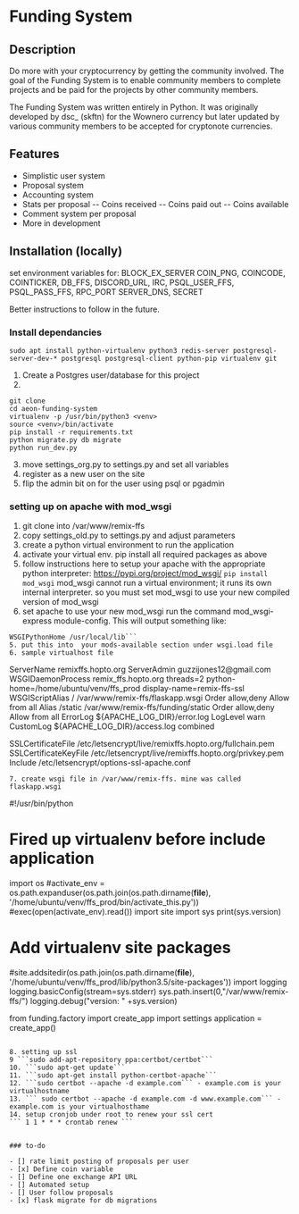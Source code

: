 # Funding System 

## Description

Do more with your cryptocurrency by getting the community involved. The goal of the Funding System is to enable community members to complete projects and be paid for the projects by other community members. 

The Funding System was written entirely in Python. It was originally developed by dsc_ (skftn) for the Wownero currency but later updated by various community members to be accepted for cryptonote currencies. 

## Features
- Simplistic user system
- Proposal system
- Accounting system
- Stats per proposal
-- Coins received
-- Coins paid out
-- Coins available
- Comment system per proposal
- More in development

## Installation (locally)

set environment variables for: 
BLOCK_EX_SERVER
COIN_PNG,
COINCODE, 
COINTICKER, 
DB_FFS,
DISCORD_URL,
IRC,
PSQL_USER_FFS,
PSQL_PASS_FFS, 
RPC_PORT
SERVER_DNS,
SECRET

Better instructions to follow in the future.

### Install dependancies

```sudo apt install python-virtualenv python3 redis-server postgresql-server-dev-* postgresql postgresql-client python-pip virtualenv git```

1. Create a Postgres user/database for this project
2.
```
git clone 
cd aeon-funding-system
virtualenv -p /usr/bin/python3 <venv>
source <venv>/bin/activate
pip install -r requirements.txt
python migrate.py db migrate
python run_dev.py
```
3. move settings_org.py to settings.py and set all variables
3. register as a new user on the site
4. flip the admin bit on for the user using psql or pgadmin


### setting up on apache with mod_wsgi
1. git clone into /var/www/remix-ffs
2. copy settings_old.py to settings.py and adjust parameters
3. create a python virtual environment to run the application
4. activate your virtual env. pip install all required packages as above
5. follow instructions here to setup your apache with the appropriate python interpreter: https://pypi.org/project/mod_wsgi/
```pip install mod_wsgi```
mod_wsgi cannot run a virtual environment; it runs its own internal interpreter.  so you must set mod_wsgi to use your new compiled version of mod_wsgi
4. set apache to use your new mod_wsgi
run the command mod_wsgi-express module-config. This will output something like:

```LoadModule wsgi_module /usr/local/lib/python2.7/site-packages/mod_wsgi/server/mod_wsgi-py27.so
WSGIPythonHome /usr/local/lib```
5. put this into  your mods-available section under wsgi.load file
6. sample virtualhost file
```
<IfModule mod_ssl.c>
<VirtualHost *:443>
        ServerName remixffs.hopto.org
        ServerAdmin guzzijones12@gmail.com
        WSGIDaemonProcess remix_ffs.hopto.org threads=2 python-home=/home/ubuntu/venv/ffs_prod display-name=remix-ffs-ssl
        WSGIScriptAlias / /var/www/remix-ffs/flaskapp.wsgi
        <Directory /var/www/remix-ffs/>
            Order allow,deny
            Allow from all
        </Directory>
        Alias /static /var/www/remix-ffs/funding/static
        <Directory /var/www/remix-ffs/funding/static/>
            Order allow,deny
            Allow from all
        </Directory>
        ErrorLog ${APACHE_LOG_DIR}/error.log
        LogLevel warn
        CustomLog ${APACHE_LOG_DIR}/access.log combined

SSLCertificateFile /etc/letsencrypt/live/remixffs.hopto.org/fullchain.pem
SSLCertificateKeyFile /etc/letsencrypt/live/remixffs.hopto.org/privkey.pem
Include /etc/letsencrypt/options-ssl-apache.conf
</VirtualHost>
</IfModule>

```
7. create wsgi file in /var/www/remix-ffs. mine was called flaskapp.wsgi
```
#!/usr/bin/python
# Fired up virtualenv before include application
import os
#activate_env = os.path.expanduser(os.path.join(os.path.dirname(__file__), '/home/ubuntu/venv/ffs_prod/bin/activate_this.py'))
#exec(open(activate_env).read())
import site
import sys 
print(sys.version) 
# Add virtualenv site packages
#site.addsitedir(os.path.join(os.path.dirname(__file__), '/home/ubuntu/venv/ffs_prod/lib/python3.5/site-packages'))
import logging
logging.basicConfig(stream=sys.stderr)
sys.path.insert(0,"/var/www/remix-ffs/")
logging.debug("version: " +sys.version)

from funding.factory import create_app
import settings
application = create_app()

```

8. setting up ssl
9 ```sudo add-apt-repository ppa:certbot/certbot```
10. ```sudo apt-get update```
11. ```sudo apt-get install python-certbot-apache```
12. ```sudo certbot --apache -d example.com``` - example.com is your virtualhostname
13. ``` sudo certbot --apache -d example.com -d www.example.com``` - example.com is your virtualhosthame
14. setup cronjob under root to renew your ssl cert 
``` 1 1 * * * crontab renew ```


### to-do

- [] rate limit posting of proposals per user
- [x] Define coin variable
- [] Define one exchange API URL
- [] Automated setup
- [] User follow proposals
- [x] flask migrate for db migrations
